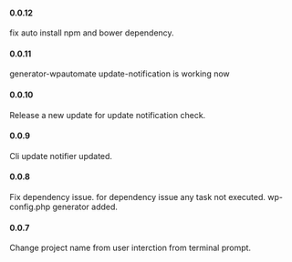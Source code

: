 #### 0.0.12
fix auto install npm and bower dependency.

#### 0.0.11
generator-wpautomate update-notification is working now

#### 0.0.10
Release a new update for update notification check.

#### 0.0.9
Cli update notifier updated.

#### 0.0.8
Fix dependency issue. for dependency issue any task not executed. wp-config.php generator added.

#### 0.0.7
Change project name from user interction from terminal prompt.